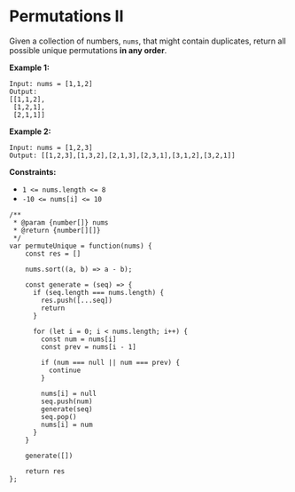 #  Permutations II

Given a collection of numbers, `nums`, that might contain duplicates, return all possible unique permutations **in any order**.

 
**Example 1:**
```
Input: nums = [1,1,2]
Output:
[[1,1,2],
 [1,2,1],
 [2,1,1]]
```

**Example 2:**

```
Input: nums = [1,2,3]
Output: [[1,2,3],[1,3,2],[2,1,3],[2,3,1],[3,1,2],[3,2,1]]
``` 

**Constraints:**

- `1 <= nums.length <= 8`
- `-10 <= nums[i] <= 10`

```
/**
 * @param {number[]} nums
 * @return {number[][]}
 */
var permuteUnique = function(nums) {
    const res = []
    
    nums.sort((a, b) => a - b);
    
    const generate = (seq) => {
      if (seq.length === nums.length) {
        res.push([...seq])
        return
      }
      
      for (let i = 0; i < nums.length; i++) {
        const num = nums[i]
        const prev = nums[i - 1]
        
        if (num === null || num === prev) {
          continue
        }
        
        nums[i] = null
        seq.push(num)
        generate(seq)
        seq.pop()
        nums[i] = num
      }
    }
    
    generate([])
  
    return res
};
```